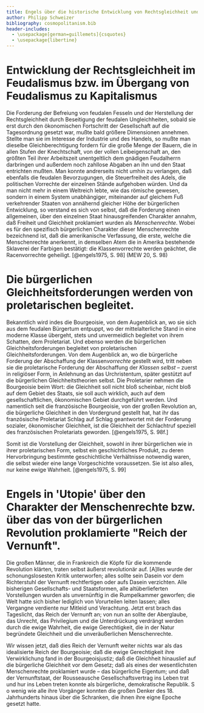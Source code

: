 ```yaml
---
title: Engels über die historische Entwicklung von Rechtsgleichheit und Gleichheitsforderungen 
author: Philipp Schweizer
bibliography: cosmopolitanism.bib
header-includes:
  - \usepackage[german=guillemets]{csquotes}
  - \usepackage{libertine}
---
```


# Entwicklung der Rechtsgleichheit im Feudalismus bzw. im Übergang von Feudalismus zu Kapitalismus

Die Forderung der Befreiung von feudalen Fesseln und der Herstellung der Rechtsgleichheit durch Beseitigung der feudalen Ungleichheiten, sobald sie erst durch den ökonomischen Fortschritt der Gesellschaft auf die Tagesordnung gesetzt war, mußte bald größere Dimensionen annehmen. Stellte man sie im Interesse der Industrie und des Handels, so mußte man dieselbe Gleichberechtigung fordern für die große Menge der Bauern, die in allen Stufen der Knechtschaft, von der vollen Leibeigenschaft an, den größten Teil ihrer Arbeitszeit unentgeltlich dem gnädigen Feudalherrn darbringen und außerdem noch zahllose Abgaben an ihn und den Staat entrichten mußten. Man konnte andrerseits nicht umhin zu verlangen, daß ebenfalls die feudalen Bevorzugungen, die Steuerfreiheit des Adels, die politischen Vorrechte der einzelnen Stände aufgehoben würden. Und da man nicht mehr in einem Weltreich lebte, wie das römische gewesen, sondern in einem System unabhängiger, miteinander auf gleichem Fuß verkehrender Staaten von annähernd gleicher Höhe der bürgerlichen Entwicklung, so verstand es sich von selbst, daß die Forderung einen allgemeinen, über den einzelnen Staat hinausgreifenden Charakter annahm, daß Freiheit und Gleichheit proklamiert wurden als *Menschenrechte*. Wobei es für den spezifisch bürgerlichen Charakter dieser Menschenrechte bezeichnend ist, daß die amerikanische Verfassung, die erste, welche die Menschenrechte anerkennt, in demselben Atem die in Amerika bestehende Sklaverei der Farbigen bestätigt: die Klassenvorrechte werden geächtet, die Racenvorrechte geheiligt. [@engels1975, S. 98]  (MEW 20, S. 98)





# Die bürgerlichen Gleichheitsforderungen werden von proletarischen begleitet.

Bekanntlich wird indes die Bourgeoisie, von dem Augenblick an, wo sie sich aus dem feudalen Bürgertum entpuppt, wo der mittelalterliche Stand in eine moderne Klasse übergeht, stets und unvermeidlich begleitet von ihrem Schatten, dem Proletariat. Und ebenso werden die bürgerlichen Gleichheitsforderungen begleitet von proletarischen Gleichheitsforderungen. Von dem Augenblick an, wo die bürgerliche Forderung der Abschaffung der Klassen*vorrechte* gestellt wird, tritt neben sie die proletarische Forderung der Abschaffung der *Klassen selbst* – zuerst in religiöser Form, in Anlehnung an das Urchristentum, später gestützt auf die bürgerlichen Gleichheitstheorien selbst. Die Proletarier nehmen die Bourgeoisie beim Wort: die Gleichheit soll nicht bloß scheinbar, nicht bloß auf dem Gebiet des Staats, sie soll auch wirklich, auch auf dem gesellschaftlichen, ökonomischen Gebiet durchgeführt werden. Und namentlich seit die französische Bourgeoisie, von der großen Revolution an, die bürgerliche Gleichheit in den Vordergrund gestellt hat, hat ihr das französische Proletariat Schlag auf Schlag geantwortet mit der Forderung sozialer, ökonomischer Gleichheit, ist die Gleichheit der Schlachtruf speziell des französischen Proletariats geworden. [@engels1975, S. 98f.]


Somit ist die Vorstellung der Gleichheit, sowohl in ihrer bürgerlichen wie in ihrer proletarischen Form, selbst ein geschichtliches Produkt, zu deren Hervorbringung bestimmte geschichtliche Verhältnisse notwendig waren, die selbst wieder eine lange Vorgeschichte voraussetzen. Sie ist also alles, nur keine ewige Wahrheit. [@engels1975, S. 99]



# Engels in 'Utopie' über den Charakter der Menschenrechte bzw. über das von der bürgerlichen Revolution proklamierte "Reich der Vernunft".

Die großen Männer, die in Frankreich die Köpfe für die kommende Revolution klärten, traten selbst äußerst revolutionär auf. [A]lles wurde der schonungslosesten Kritik unterworfen; alles sollte sein Dasein vor dem Richterstuhl der Vernunft rechtfertigen oder aufs Dasein verzichten. Alle bisherigen Gesellschafts- und Staatsformen, alle altüberlieferten Vorstellungen wurden als unvernünftig in die Rumpelkammer geworfen; die Welt hatte sich bisher lediglich von Vorurteilen leiten lassen; alles Vergangne verdiente nur Mitleid und Verachtung. Jetzt erst brach das Tageslicht, das Reich der Vernunft an; von nun an sollte der Aberglaube, das Unrecht, das Privilegium und die Unterdrückung verdrängt werden durch die ewige Wahrheit, die ewige Gerechtigkeit, die in der Natur begründete Gleichheit und die unveräußerlichen Menschenrechte.

Wir wissen jetzt, daß dies Reich der Vernunft weiter nichts war als das idealisierte Reich der Bourgeoisie; daß die ewige Gerechtigkeit ihre Verwirklichung fand in der Bourgeoisjustiz; daß die Gleichheit hinauslief auf die bürgerliche Gleichheit vor dem Gesetz; daß als eines der wesentlichsten Menschenrechte proklamiert wurde – das bürgerliche Eigentum; und daß der Vernunftstaat, der Rousseausche Gesellschaftsvertrag ins Leben trat und hur ins Leben treten konnte als bürgerliche, demokratische Republik. S o wenig wie alle ihre Vorgänger konnten die großen Denker des 18. Jahrhunderts hinaus über die Schranken, die ihnen ihre eigne Epoche gesetzt hatte. 
